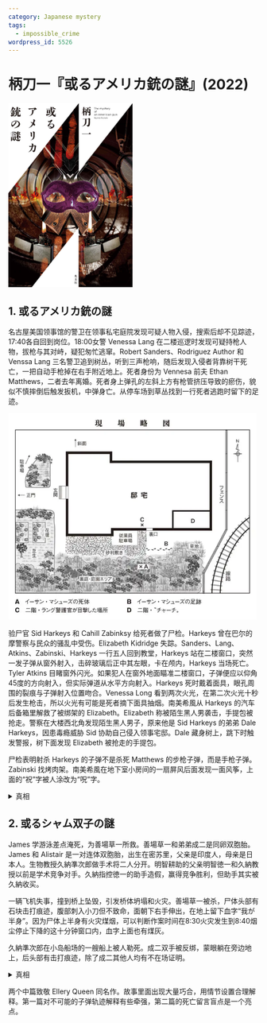 ```yaml
---
category: Japanese mystery
tags:
  - impossible_crime
wordpress_id: 5526
---
```


# 柄刀一『或るアメリカ銃の謎』(2022)

<img src=images/2022_cover.jpg width=250/>

## 1. 或るアメリカ銃の謎

名古屋美国领事馆的警卫在领事私宅庭院发现可疑人物入侵，搜索后却不见踪迹，17:40各自回到岗位。18:00女警 Venessa Lang 在二楼巡逻时发现可疑持枪人物，拔枪与其对峙，疑犯匆忙逃窜。Robert Sanders、Rodriguez Author 和 Venssa Lang 三名警卫追到树丛，听到三声枪响，随后发现入侵者背靠树干死亡，一把自动手枪掉在右手附近地上。死者身份为 Vennesa 前夫 Ethan Matthews，二者去年离婚。死者身上弹孔的左斜上方有枪管挤压导致的瘀伤，貌似不慎摔倒后触发扳机，中弹身亡。从停车场到草丛找到一行死者逃跑时留下的足迹。

<img src=images/2022_ambassador_home.jpg width=500/>

验尸官 Sid Harkeys 和 Cahill Zabinksy 给死者做了尸检。Harkeys 曾在巴尔的摩警察与民众的骚乱中受伤。Elizabeth Kidridge 失踪。Sanders、Lang、Atkins、Zabinski、Harkeys 一行五人回到教堂，Harkeys 站在二楼窗口，突然一发子弹从窗外射入，击碎玻璃后正中其左眼，卡在颅内，Harkeys 当场死亡。Tyler Atkins 目睹窗外闪光。如果犯人在窗外地面瞄准二楼窗口，子弹便应以仰角45度的方向射入，但实际弹道从水平方向射入。Harkeys 死时戴着面具，眼孔周围的裂痕与子弹射入位置吻合。Venessa Long 看到两次火光，在第二次火光十秒后发生枪击，所以火光有可能是死者摘下面具抽烟。南美希風从 Harkeys 的汽车后备箱里解救了被绑架的 Elizabeth。Elizabeth 称被陌生黑人男袭击，手提包被抢走。警察在大楼西北角发现陌生黑人男子，原来他是 Sid Harkeys 的弟弟 Dale Harkeys，因患毒瘾威胁 Sid 协助自己侵入领事宅邸。Dale 藏身树上，跳下时触发警报，树下面发现 Elizabeth 被抢走的手提包。

尸检表明射杀 Harkeys 的子弹不是杀死 Matthews 的步枪子弹，而是手枪子弹。Zabinski 找烤肉架。南美希風在地下室小房间的一扇屏风后面发现一面风筝，上面的“祝”字被人涂改为“呪”字。

<details><summary>真相</summary>
Atkins 看到的枪口闪光其实是 Dale 点燃的打火机信号。附近的火车从高架轨道上经过，崩飞石子击中 Harkeys 将其击毙，所以这是一起事故。两年前警察 Ray Campbell 在 Baltimore 开枪打中黑人 Fred Brown 引发骚乱，其子弹其实击中地面，随后跳弹击中 Harkeys，后来一直残存在 Harkeys 体内。如果尸检显示打中 Harkeys 的从 Campbell 的手枪射出，便可证实 Campbell 并没有开枪打中 Brown，将对黑人运动不利。为此 Zabinski 准备用假子弹交换 Harkeys 体内的子弹，再用高温烤肉架将真子弹表面熔化，销毁证据。Zabinski 把假子弹一直藏在 Harkeys 随身携带的金属挂坠里，以便随时有机会交换。

Ethan Matthews 放风筝下诅咒，在停车场和草丛间留下奔跑足印。Venessa 发现 Ethan 后与其发生冲突，不慎将 Ethan 打死。因为风筝卷到二人中间，Venessa 身上没有溅到血迹。Venessa 为了给自己制造不在场证明，假装看到 Ethan 逃跑，把地上的足迹解释为 Ethan 逃跑时留下的足迹。
</details>

## 2. 或るシャム双子の謎

James 学游泳差点淹死，为善場草一所救。善場草一和弟弟成二是同卵双胞胎。James 和 Alistair 是一对连体双胞胎，出生在密苏里，父亲是印度人，母亲是日本人。生物教授久納準次郎做手术将二人分开。明智耕助的父亲明智徳一和久納教授以前是学术竞争对手。久納指控徳一的助手造假，赢得竞争胜利，但助手其实被久納收买。

一辆飞机失事，撞到桥上坠毁，引发桥体坍塌和火灾。善場草一被杀，尸体头部有石块击打痕迹，腹部刺入小刀但不致命，面朝下右手伸出，在地上留下血字“我が半身”。因为尸体上半身有火灾煤烟，可以判断作案时间在8:30火灾发生到8:40烟尘停止下降的这十分钟窗口内，血字上面也有煤灰。

久納準次郎在小岛船场的一艘船上被人勒死。成二双手被反绑，蒙眼躺在旁边地上，后头部有击打痕迹，除了成二其他人均有不在场证明。

<details><summary>真相</summary>
凶手蒙上成二眼睛，是怕他恢复意识后看到自己，这说明凶手不会开船，必须在岛上待一段时间游泳离开。凶手10:00杀死久納，把船留在船场，制造岛民行凶的假象，脱下衣服装在一个密封的大塑料瓶里避免弄湿，10:20游泳回到陆地，被在屋顶放哨的草一看到。凶手10:30左右杀死草一，把尸体放置在桥边，在裸露的脖子和脉搏上涂上冷却剂，身体用冷却被单覆盖，掩盖尸体刚死亡的事实。凶手让尸体仰躺在沾有煤灰的地上，然后把尸体面朝下翻过去，造成背后落有煤灰的假象，伪造作案时间在8:30-8:40之间。血字上面也沾有煤灰，是因为凶手在火灾期间提前写了血字。血字不是死者的死亡留言，而是凶手的思想流露。凶手是 James，其胞兄最近死亡，他认为久納出于功利做手术将自己兄弟二人分开，所以杀死久納报仇。他在被草一营救时学会了游泳，但只有草一知道这一点。
</details>

两个中篇致敬 Ellery Queen 同名作。故事里面出现大量巧合，用情节设置合理解释。第一篇对不可能的子弹轨迹解释有些牵强，第二篇的死亡留言盲点是一个亮点。